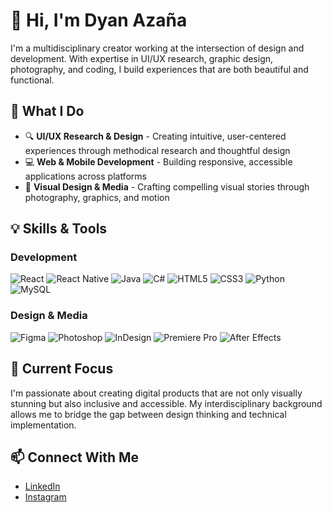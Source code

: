 # 👋 Hi, I'm Dyan Azaña

I'm a multidisciplinary creator working at the intersection of design and development. With expertise in UI/UX research, graphic design, photography, and coding, I build experiences that are both beautiful and functional.

## 🎨 What I Do

* 🔍 **UI/UX Research & Design** - Creating intuitive, user-centered experiences through methodical research and thoughtful design
* 💻 **Web & Mobile Development** - Building responsive, accessible applications across platforms
* 📱 **Visual Design & Media** - Crafting compelling visual stories through photography, graphics, and motion

## 💡 Skills & Tools

### Development
![React](https://img.shields.io/badge/-React-61DAFB?style=flat-square&logo=react&logoColor=black)
![React Native](https://img.shields.io/badge/-React_Native-61DAFB?style=flat-square&logo=react&logoColor=black)
![Java](https://img.shields.io/badge/-Java-007396?style=flat-square&logo=java&logoColor=white)
![C#](https://img.shields.io/badge/-C%23-239120?style=flat-square&logo=c-sharp&logoColor=white)
![HTML5](https://img.shields.io/badge/-HTML5-E34F26?style=flat-square&logo=html5&logoColor=white)
![CSS3](https://img.shields.io/badge/-CSS3-1572B6?style=flat-square&logo=css3&logoColor=white)
![Python](https://img.shields.io/badge/-Python-3776AB?style=flat-square&logo=python&logoColor=white)
![MySQL](https://img.shields.io/badge/-MySQL-4479A1?style=flat-square&logo=mysql&logoColor=white)

### Design & Media
![Figma](https://img.shields.io/badge/-Figma-F24E1E?style=flat-square&logo=figma&logoColor=white)
![Photoshop](https://img.shields.io/badge/-Photoshop-31A8FF?style=flat-square&logo=adobe-photoshop&logoColor=white)
![InDesign](https://img.shields.io/badge/-InDesign-FF3366?style=flat-square&logo=adobe-indesign&logoColor=white)
![Premiere Pro](https://img.shields.io/badge/-Premiere_Pro-9999FF?style=flat-square&logo=adobe-premiere-pro&logoColor=white)
![After Effects](https://img.shields.io/badge/-After_Effects-9999FF?style=flat-square&logo=adobe-after-effects&logoColor=white)

## 🌟 Current Focus

I'm passionate about creating digital products that are not only visually stunning but also inclusive and accessible. My interdisciplinary background allows me to bridge the gap between design thinking and technical implementation.

## 📫 Connect With Me

- [LinkedIn](www.linkedin.com/in/dyan-azaña-453202301)
- [Instagram](https://www.instagram.com/dyone.andonly/)
